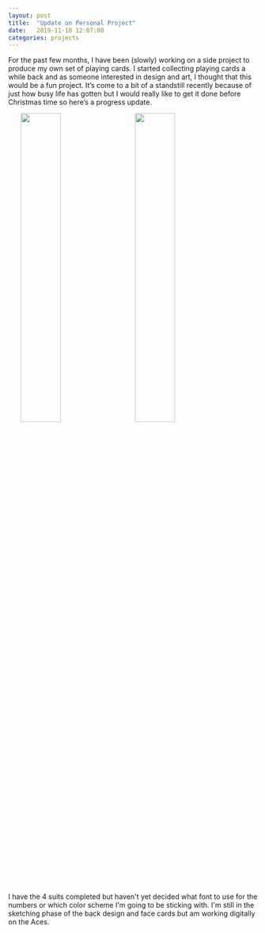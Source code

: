 ```yaml
---
layout: post
title:  "Update on Personal Project"
date:   2019-11-10 12:07:00
categories: projects
---
```


For the past few months, I have been (slowly) working on a side project to produce my own set of playing cards. I started collecting playing cards a while back and as someone interested in design and art, I thought that this would be a fun project. It’s come to a bit of a standstill recently because of just how busy life has gotten but I would really like to get it done before Christmas time so here’s a progress update.

<img src = "../../../../assets/img/10spadesblack.png" width = "40%" height = "auto" hspace = "5%">
<img src = "../../../../assets/img/10spadeswhite.png" width = "40%" height = "auto">

I have the 4 suits completed but haven't yet decided what font to use for the numbers or which color scheme
I'm going to be sticking with. I'm still in the sketching phase of the back design and face cards but am working digitally on the Aces.

